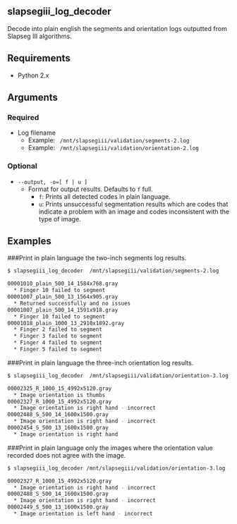 ﻿slapsegiii_log_decoder
--------------------------------------

Decode into plain english the segments and orientation logs outputted from Slapseg III algorithms.

## Requirements

 * Python 2.x

## Arguments

### Required

 * Log filename
    * Example: ` /mnt/slapsegiii/validation/segments-2.log`
    * Example: ` /mnt/slapsegiii/validation/orientation-2.log`

### Optional

 * `--output, -o=[ f | u ]`
    * Format for output results. Defaults to `f` full.
        * `f`: Prints all detected codes in plain language.
        * `u`: Prints unsuccessful segmentation results which are codes that indicate a problem with an image and codes inconsistent with the type of image. 


## Examples

###Print in plain language the two-inch segments log results.

```bash
$ slapsegiii_log_decoder  /mnt/slapsegiii/validation/segments-2.log

00001010_plain_500_14_1584x768.gray
  * Finger 10 failed to segment
00001007_plain_500_13_1564x905.gray
  * Returned successfully and no issues
00001007_plain_500_14_1591x918.gray
  * Finger 10 failed to segment
00001018_plain_1000_13_2910x1892.gray
  * Finger 2 failed to segment
  * Finger 3 failed to segment
  * Finger 4 failed to segment
  * Finger 5 failed to segment
```

###Print in plain language the three-inch orientation log results.   

```bash
$ slapsegiii_log_decoder  /mnt/slapsegiii/validation/orientation-3.log

00002325_R_1000_15_4992x5120.gray
  * Image orientation is thumbs
00002327_R_1000_15_4992x5120.gray
  * Image orientation is right hand - incorrect
00002488_S_500_14_1600x1500.gray
  * Image orientation is right hand - incorrect
00002454_S_500_13_1600x1500.gray
  * Image orientation is right hand
```

###Print in plain language only the images where the orientation value recorded does not agree with the image.        

```bash
$ slapsegiii_log_decoder /mnt/slapsegiii/validation/orientation-3.log -o=u

00002327_R_1000_15_4992x5120.gray
  * Image orientation is right hand - incorrect
00002488_S_500_14_1600x1500.gray
  * Image orientation is right hand - incorrect
00002449_S_500_13_1600x1500.gray
  * Image orientation is left hand - incorrect
```

